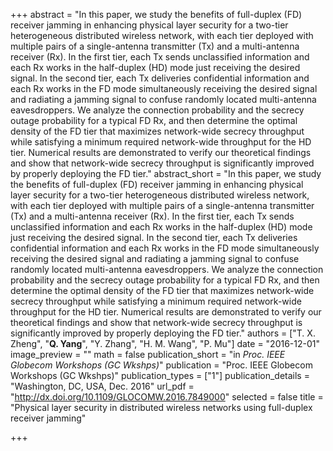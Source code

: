 +++
abstract = "In this paper, we study the benefits of full-duplex (FD) receiver jamming in enhancing physical layer security for a two-tier heterogeneous distributed wireless network, with each tier deployed with multiple pairs of a single-antenna transmitter (Tx) and a multi-antenna receiver (Rx). In the first tier, each Tx sends unclassified information and each Rx works in the half-duplex (HD) mode just receiving the desired signal. In the second tier, each Tx deliveries confidential information and each Rx works in the FD mode simultaneously receiving the desired signal and radiating a jamming signal to confuse randomly located multi-antenna eavesdroppers. We analyze the connection probability and the secrecy outage probability for a typical FD Rx, and then determine the optimal density of the FD tier that maximizes network-wide secrecy throughput while satisfying a minimum required network-wide throughput for the HD tier. Numerical results are demonstrated to verify our theoretical findings and show that network-wide secrecy throughput is significantly improved by properly deploying the FD tier."
abstract_short = "In this paper, we study the benefits of full-duplex (FD) receiver jamming in enhancing physical layer security for a two-tier heterogeneous distributed wireless network, with each tier deployed with multiple pairs of a single-antenna transmitter (Tx) and a multi-antenna receiver (Rx). In the first tier, each Tx sends unclassified information and each Rx works in the half-duplex (HD) mode just receiving the desired signal. In the second tier, each Tx deliveries confidential information and each Rx works in the FD mode simultaneously receiving the desired signal and radiating a jamming signal to confuse randomly located multi-antenna eavesdroppers. We analyze the connection probability and the secrecy outage probability for a typical FD Rx, and then determine the optimal density of the FD tier that maximizes network-wide secrecy throughput while satisfying a minimum required network-wide throughput for the HD tier. Numerical results are demonstrated to verify our theoretical findings and show that network-wide secrecy throughput is significantly improved by properly deploying the FD tier."
authors = ["T. X. Zheng", "**Q. Yang**", "Y. Zhang", "H. M. Wang", "P. Mu"]
date = "2016-12-01"
image_preview = ""
math = false
publication_short = "in *Proc. IEEE Globecom Workshops (GC Wkshps)*"
publication = "Proc. IEEE Globecom Workshops (GC Wkshps)"
publication_types = ["1"]
publication_details = "Washington, DC, USA, Dec. 2016"
url_pdf = "http://dx.doi.org/10.1109/GLOCOMW.2016.7849000"
selected = false
title = "Physical layer security in distributed wireless networks using full-duplex receiver jamming"


+++